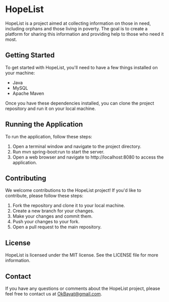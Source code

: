# HopeList
HopeList is a project aimed at collecting information on those in need, including orphans and those living in poverty. The goal is to create a platform for sharing this information and providing help to those who need it most.

## Getting Started
To get started with HopeList, you'll need to have a few things installed on your machine:

- Java
- MySQL
- Apache Maven

Once you have these dependencies installed, you can clone the project repository and run it on your local machine.

## Running the Application
To run the application, follow these steps:

1. Open a terminal window and navigate to the project directory.
2. Run mvn spring-boot:run to start the server.
3. Open a web browser and navigate to http://localhost:8080 to access the application.

## Contributing
We welcome contributions to the HopeList project! If you'd like to contribute, please follow these steps:

1. Fork the repository and clone it to your local machine.
2. Create a new branch for your changes.
3. Make your changes and commit them.
4. Push your changes to your fork.
5. Open a pull request to the main repository.

## License
HopeList is licensed under the MIT license. See the LICENSE file for more information.

## Contact
If you have any questions or comments about the HopeList project, please feel free to contact us at OkBayat@gmail.com.
